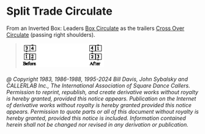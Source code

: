 
# Split Trade Circulate

From an Inverted Box: Leaders [Box Circulate](../b1/circulate.md) as the trailers
[Cross Over Circulate](../a1/cross_over_circulate.md) (passing right shoulders).

> 
> ![alt](split_trade_circulate.png)
> 

###### @ Copyright 1983, 1986-1988, 1995-2024 Bill Davis, John Sybalsky and CALLERLAB Inc., The International Association of Square Dance Callers. Permission to reprint, republish, and create derivative works without royalty is hereby granted, provided this notice appears. Publication on the Internet of derivative works without royalty is hereby granted provided this notice appears. Permission to quote parts or all of this document without royalty is hereby granted, provided this notice is included. Information contained herein shall not be changed nor revised in any derivation or publication.
